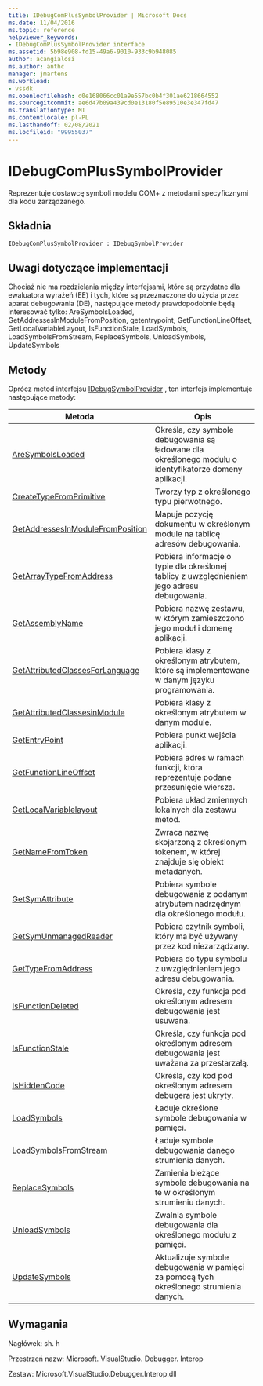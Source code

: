 ```yaml
---
title: IDebugComPlusSymbolProvider | Microsoft Docs
ms.date: 11/04/2016
ms.topic: reference
helpviewer_keywords:
- IDebugComPlusSymbolProvider interface
ms.assetid: 5b98e908-fd15-49a6-9010-933c9b948085
author: acangialosi
ms.author: anthc
manager: jmartens
ms.workload:
- vssdk
ms.openlocfilehash: d0e168066cc01a9e557bc0b4f301ae6218664552
ms.sourcegitcommit: ae6d47b09a439cd0e13180f5e89510e3e347fd47
ms.translationtype: MT
ms.contentlocale: pl-PL
ms.lasthandoff: 02/08/2021
ms.locfileid: "99955037"
---
```

# <a name="idebugcomplussymbolprovider"></a>IDebugComPlusSymbolProvider
Reprezentuje dostawcę symboli modelu COM+ z metodami specyficznymi dla kodu zarządzanego.

## <a name="syntax"></a>Składnia

```
IDebugComPlusSymbolProvider : IDebugSymbolProvider
```

## <a name="notes-for-implementers"></a>Uwagi dotyczące implementacji
 Chociaż nie ma rozdzielania między interfejsami, które są przydatne dla ewaluatora wyrażeń (EE) i tych, które są przeznaczone do użycia przez aparat debugowania (DE), następujące metody prawdopodobnie będą interesować tylko: AreSymbolsLoaded, GetAddressesInModuleFromPosition, getentrypoint, GetFunctionLineOffset, GetLocalVariableLayout, IsFunctionStale, LoadSymbols, LoadSymbolsFromStream, ReplaceSymbols, UnloadSymbols, UpdateSymbols

## <a name="methods"></a>Metody
 Oprócz metod interfejsu [IDebugSymbolProvider](../../../extensibility/debugger/reference/idebugsymbolprovider.md) , ten interfejs implementuje następujące metody:

|Metoda|Opis|
|------------|-----------------|
|[AreSymbolsLoaded](../../../extensibility/debugger/reference/idebugcomplussymbolprovider-aresymbolsloaded.md)|Określa, czy symbole debugowania są ładowane dla określonego modułu o identyfikatorze domeny aplikacji.|
|[CreateTypeFromPrimitive](../../../extensibility/debugger/reference/idebugcomplussymbolprovider-createtypefromprimitive.md)|Tworzy typ z określonego typu pierwotnego.|
|[GetAddressesInModuleFromPosition](../../../extensibility/debugger/reference/idebugcomplussymbolprovider-getaddressesinmodulefromposition.md)|Mapuje pozycję dokumentu w określonym module na tablicę adresów debugowania.|
|[GetArrayTypeFromAddress](../../../extensibility/debugger/reference/idebugcomplussymbolprovider-getarraytypefromaddress.md)|Pobiera informacje o typie dla określonej tablicy z uwzględnieniem jego adresu debugowania.|
|[GetAssemblyName](../../../extensibility/debugger/reference/idebugcomplussymbolprovider-getassemblyname.md)|Pobiera nazwę zestawu, w którym zamieszczono jego moduł i domenę aplikacji.|
|[GetAttributedClassesForLanguage](../../../extensibility/debugger/reference/idebugcomplussymbolprovider-getattributedclassesforlanguage.md)|Pobiera klasy z określonym atrybutem, które są implementowane w danym języku programowania.|
|[GetAttributedClassesinModule](../../../extensibility/debugger/reference/idebugcomplussymbolprovider-getattributedclassesinmodule.md)|Pobiera klasy z określonym atrybutem w danym module.|
|[GetEntryPoint](../../../extensibility/debugger/reference/idebugcomplussymbolprovider-getentrypoint.md)|Pobiera punkt wejścia aplikacji.|
|[GetFunctionLineOffset](../../../extensibility/debugger/reference/idebugcomplussymbolprovider-getfunctionlineoffset.md)|Pobiera adres w ramach funkcji, która reprezentuje podane przesunięcie wiersza.|
|[GetLocalVariablelayout](../../../extensibility/debugger/reference/idebugcomplussymbolprovider-getlocalvariablelayout.md)|Pobiera układ zmiennych lokalnych dla zestawu metod.|
|[GetNameFromToken](../../../extensibility/debugger/reference/idebugcomplussymbolprovider-getnamefromtoken.md)|Zwraca nazwę skojarzoną z określonym tokenem, w której znajduje się obiekt metadanych.|
|[GetSymAttribute](../../../extensibility/debugger/reference/idebugcomplussymbolprovider-getsymattribute.md)|Pobiera symbole debugowania z podanym atrybutem nadrzędnym dla określonego modułu.|
|[GetSymUnmanagedReader](../../../extensibility/debugger/reference/idebugcomplussymbolprovider-getsymunmanagedreader.md)|Pobiera czytnik symboli, który ma być używany przez kod niezarządzany.|
|[GetTypeFromAddress](../../../extensibility/debugger/reference/idebugcomplussymbolprovider-gettypefromaddress.md)|Pobiera do typu symbolu z uwzględnieniem jego adresu debugowania.|
|[IsFunctionDeleted](../../../extensibility/debugger/reference/idebugcomplussymbolprovider-isfunctiondeleted.md)|Określa, czy funkcja pod określonym adresem debugowania jest usuwana.|
|[IsFunctionStale](../../../extensibility/debugger/reference/idebugcomplussymbolprovider-isfunctionstale.md)|Określa, czy funkcja pod określonym adresem debugowania jest uważana za przestarzałą.|
|[IsHiddenCode](../../../extensibility/debugger/reference/idebugcomplussymbolprovider-ishiddencode.md)|Określa, czy kod pod określonym adresem debugera jest ukryty.|
|[LoadSymbols](../../../extensibility/debugger/reference/idebugcomplussymbolprovider-loadsymbols.md)|Ładuje określone symbole debugowania w pamięci.|
|[LoadSymbolsFromStream](../../../extensibility/debugger/reference/idebugcomplussymbolprovider-loadsymbolsfromstream.md)|Ładuje symbole debugowania danego strumienia danych.|
|[ReplaceSymbols](../../../extensibility/debugger/reference/idebugcomplussymbolprovider-replacesymbols.md)|Zamienia bieżące symbole debugowania na te w określonym strumieniu danych.|
|[UnloadSymbols](../../../extensibility/debugger/reference/idebugcomplussymbolprovider-unloadsymbols.md)|Zwalnia symbole debugowania dla określonego modułu z pamięci.|
|[UpdateSymbols](../../../extensibility/debugger/reference/idebugcomplussymbolprovider-updatesymbols.md)|Aktualizuje symbole debugowania w pamięci za pomocą tych określonego strumienia danych.|

## <a name="requirements"></a>Wymagania
 Nagłówek: sh. h

 Przestrzeń nazw: Microsoft. VisualStudio. Debugger. Interop

 Zestaw: Microsoft.VisualStudio.Debugger.Interop.dll
